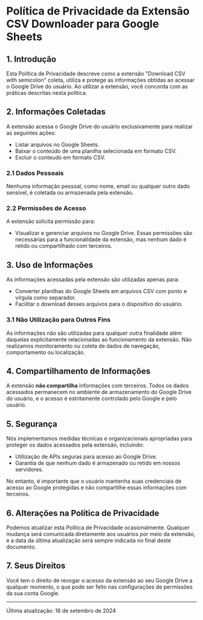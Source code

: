 # Política de Privacidade da Extensão CSV Downloader para Google Sheets

## 1. Introdução
Esta Política de Privacidade descreve como a extensão "Download CSV with semicolon" coleta, utiliza e protege as informações obtidas ao acessar o Google Drive do usuário. Ao utilizar a extensão, você concorda com as práticas descritas nesta política.

## 2. Informações Coletadas
A extensão acessa o Google Drive do usuário exclusivamente para realizar as seguintes ações:
- Listar arquivos no Google Sheets.
- Baixar o conteúdo de uma planilha selecionada em formato CSV.
- Excluir o conteudo em formato CSV.

### 2.1 Dados Pessoais
Nenhuma informação pessoal, como nome, email ou qualquer outro dado sensível, é coletada ou armazenada pela extensão.

### 2.2 Permissões de Acesso
A extensão solicita permissão para:
- Visualizar e gerenciar arquivos no Google Drive.
Essas permissões são necessárias para a funcionalidade da extensão, mas nenhum dado é retido ou compartilhado com terceiros.

## 3. Uso de Informações
As informações acessadas pela extensão são utilizadas apenas para:
- Converter planilhas do Google Sheets em arquivos CSV com ponto e vírgula como separador.
- Facilitar o download desses arquivos para o dispositivo do usuário.

### 3.1 Não Utilização para Outros Fins
As informações não são utilizadas para qualquer outra finalidade além daquelas explicitamente relacionadas ao funcionamento da extensão. Não realizamos monitoramento ou coleta de dados de navegação, comportamento ou localização.

## 4. Compartilhamento de Informações
A extensão **não compartilha** informações com terceiros. Todos os dados acessados permanecem no ambiente de armazenamento do Google Drive do usuário, e o acesso é estritamente controlado pelo Google e pelo usuário.

## 5. Segurança
Nós implementamos medidas técnicas e organizacionais apropriadas para proteger os dados acessados pela extensão, incluindo:
- Utilização de APIs seguras para acesso ao Google Drive.
- Garantia de que nenhum dado é armazenado ou retido em nossos servidores.

No entanto, é importante que o usuário mantenha suas credenciais de acesso ao Google protegidas e não compartilhe essas informações com terceiros.

## 6. Alterações na Política de Privacidade
Podemos atualizar esta Política de Privacidade ocasionalmente. Qualquer mudança será comunicada diretamente aos usuários por meio da extensão, e a data da última atualização será sempre indicada no final deste documento.

## 7. Seus Direitos
Você tem o direito de revogar o acesso da extensão ao seu Google Drive a qualquer momento, o que pode ser feito nas configurações de permissões da sua conta Google.

---

Última atualização: 16 de setembro de 2024
